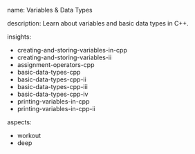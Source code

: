 name: Variables & Data Types

description: Learn about variables and basic data types in C++.

insights:
  - creating-and-storing-variables-in-cpp
  - creating-and-storing-variables-ii
  - assignment-operators-cpp
  - basic-data-types-cpp
  - basic-data-types-cpp-ii
  - basic-data-types-cpp-iii
  - basic-data-types-cpp-iv
  - printing-variables-in-cpp
  - printing-variables-in-cpp-ii

aspects:
  - workout
  - deep